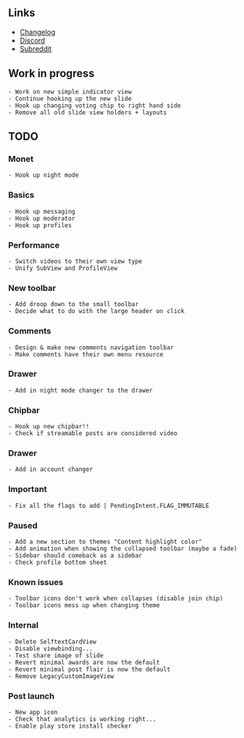 ## Links

- [Changelog](https://todo.syncforreddit.com/changelog)
- [Discord](https://discord.gg/sync-for-reddit)
- [Subreddit](https://reddit.com/r/redditsync)

## Work in progress

	- Work on new simple indicator view
	- Continue hooking up the new slide
	- Hook up changing voting chip to right hand side
	- Remove all old slide view holders + layouts


## TODO

### Monet
	- Hook up night mode

### Basics
	- Hook up messaging
	- Hook up moderator
	- Hook up profiles

### Performance
	- Switch videos to their own view type
	- Unify SubView and ProfileView
	
### New toolbar
	- Add droop down to the small toolbar
	- Decide what to do with the large header on click

### Comments
	- Design & make new comments navigation toolbar
	- Make comments have their own menu resource

### Drawer
	- Add in night mode changer to the drawer

### Chipbar
	- Hook up new chipbar!!
	- Check if streamable posts are considered video

### Drawer
	- Add in account changer

### Important
	- Fix all the flags to add | PendingIntent.FLAG_IMMUTABLE

### Paused
	- Add a new section to themes "Content highlight color"
	- Add animation when showing the collapsed toolbar (maybe a fade)
	- Sidebar should comeback as a sidebar
	- Check profile bottom sheet

### Known issues
	- Toolbar icons don't work when collapses (disable join chip)
	- Toolbar icons mess up when changing theme

### Internal
	- Delete SelftextCardView
	- Disable viewbinding...
	- Test share image of slide
	- Revert minimal awards are now the default
	- Revert minimal post flair is now the default
	- Remove LegacyCustomImageView

### Post launch
	- New app icon
	- Check that analytics is working right...
	- Enable play store install checker
